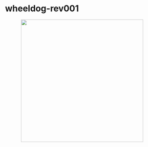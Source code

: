 # wheeldog-rev001

<p align="center">
   <img src="https://github.com/jakubsarata/wheeldog-rev001/blob/main/Wheeldog_proto_1.png" width="400" />
</p>

